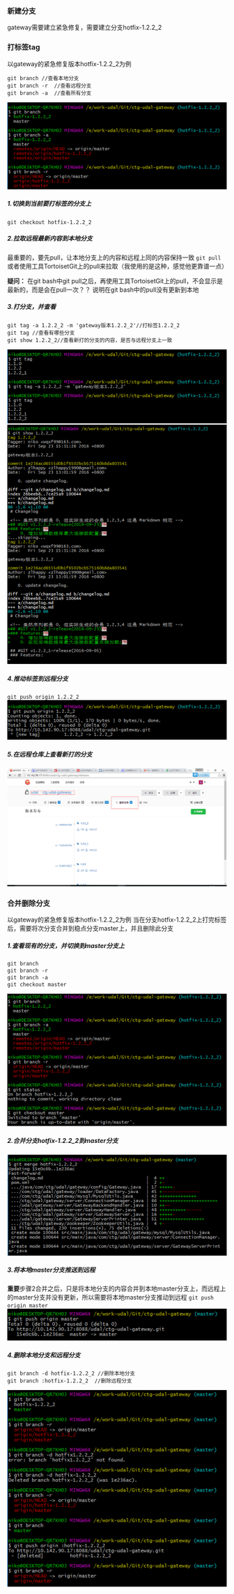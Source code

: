 ### 新建分支
gateway需要建立紧急修复，需要建立分支hotfix-1.2.2_2

### 打标签tag

以gateway的紧急修复版本hotfix-1.2.2\_2为例

```
git branch //查看本地分支
git branch -r  //查看远程分支
git branch -a  //查看所有分支
```

![](/assets/QQ截图20160923161423.png)

##### 1.切换到当前要打标签的分支上

`git checkout hotfix-1.2.2_2`

##### 2.拉取远程最新内容到本地分支

最重要的，要先pull，让本地分支上的内容和远程上同的内容保持一致
`git pull`
或者使用工具TortoisetGit上的pull来拉取（我使用的是这种，感觉他更靠谱一点）

**疑问：**
在git bash中git pull之后，再使用工具TortoisetGit上的pull，不会显示是最新的，而是会在pull一次？？
说明在git bash中的pull没有更新到本地

##### 3.打分支，并查看

```
git tag -a 1.2.2_2 -m 'gateway版本1.2.2_2'//打标签1.2.2_2
git tag //查看有哪些分支
git show 1.2.2_2//查看新打的分支的内容，是否与远程分支上一致
```

![](/assets/QQ截图20160923163108.png)
![](/assets/QQ截图20160923163415.png)

##### 4.推动标签到远程分支

`git push origin 1.2.2_2`
![](/assets/QQ截图20160923163754.png)

##### 5.在远程仓库上查看新打的分支

![](/assets/QQ截图20160923163958.png)

### 合并删除分支

以gateway的紧急修复版本hotfix-1.2.2\_2为例
当在分支hotfix-1.2.2\_2上打完标签后，需要将次分支合并到稳点分支master上，并且删除此分支

##### 1.查看现有的分支，并切换到master分支上

```
git branch
git branch -r
git branch -a
git checkout master
```

![](/assets/QQ截图20160923164614.png)

##### 2.合并分支hotfix-1.2.2\_2到master分支

![](/assets/QQ截图20160923164750.png)

##### 3.将本地master分支推送到远程

**重要**步骤2合并之后，只是将本地分支的内容合并到本地master分支上，而远程上的master分支并没有更新，所以需要将本地master分支推动到远程
`git push origin master`
![](/assets/QQ截图20160923165014.png)

##### 4.删除本地分支和远程分支

```
git branch -d hotfix-1.2.2_2 //删除本地分支
git branch :hotfix-1.2.2_2  //删除远程分支
```

![](/assets/QQ截图20160923165528.png)

